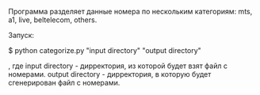 Программа разделяет данные номера по нескольким категориям: mts, a1, live,
beltelecom, others.

Запуск:

$ python categorize.py "input directory" "output directory"

, где input directory - дирректория, из которой будет взят файл с номерами.
      output directory - дирректория, в которую будет сгенерирован файл с
                         номерами.
